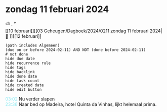 # zondag 11 februari 2024

⛅ , °<br>[[10 februari]][[03 Geheugen/Dagboek/2024/0211 zondag 11 februari 2024| 📓 ]][[12 februari]]
```tasks
(path includes Algemeen)
(due on or before 2024-02-11) AND NOT (done before 2024-02-11)
# not done
hide due date
hide recurrence rule
hide tags
hide backlink
hide done date
hide task count
hide created date
hide edit button
```
<p style="padding-left: 2.7em; text-indent: -2.7em; margin: 0;"><font color=#8be9f3>03:02  </font>  Nu verder slapen  </p>   
<p style="padding-left: 2.7em; text-indent: -2.7em; margin: 0"><font color=#8be9f0>23:36</font>  Naar bed op Madeira, hotel Quinta da Vinhas, lijkt helemaal prima. </p>   